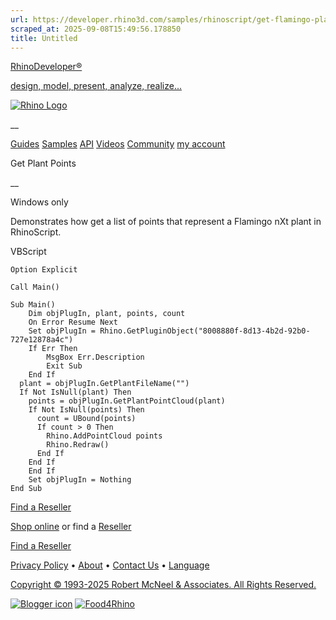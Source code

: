 ```yaml
---
url: https://developer.rhino3d.com/samples/rhinoscript/get-flamingo-plant-points/
scraped_at: 2025-09-08T15:49:56.178850
title: Untitled
---
```


[RhinoDeveloper®](/)

[design, model, present, analyze, realize...](/)

[![Rhino Logo](https://developer.rhino3d.com/images/rhinodevlogo.png)](/)

__

[Guides](https://developer.rhino3d.com/guides)
[Samples](https://developer.rhino3d.com/samples)
[API](https://developer.rhino3d.com/api)
[Videos](https://developer.rhino3d.com/videos)
[Community](https://discourse.mcneel.com/c/rhino-developer) [my account
](https://www.rhino3d.com/my-account/ "Manage your account, licenses, and
teams")

Get Plant Points

__

Windows only

Demonstrates how get a list of points that represent a Flamingo nXt plant in
RhinoScript.

VBScript

    
    
    Option Explicit
    
    Call Main()
    
    Sub Main()
    	Dim objPlugIn, plant, points, count
    	On Error Resume Next
    	Set objPlugIn = Rhino.GetPluginObject("8008880f-8d13-4b2d-92b0-727e12878a4c")
    	If Err Then
    		MsgBox Err.Description
    		Exit Sub
    	End If
      plant = objPlugIn.GetPlantFileName("")
      If Not IsNull(plant) Then
        points = objPlugIn.GetPlantPointCloud(plant)
        If Not IsNull(points) Then
          count = UBound(points)
          If count > 0 Then
            Rhino.AddPointCloud points
          	Rhino.Redraw()
          End If
        End If
    	End If
    	Set objPlugIn = Nothing
    End Sub
    

  

[Find a Reseller](https://www.rhino3d.com/sales)

[Shop online](https://www.rhino3d.com/store) or find a
[Reseller](https://www.rhino3d.com/sales)

[Find a Reseller](https://www.rhino3d.com/sales)

[Privacy Policy](https://www.rhino3d.com/privacy) •
[About](https://www.rhino3d.com/mcneel/about) • [Contact
Us](https://www.rhino3d.com/mcneel/contact) • [
Language](https://www.rhino3d.com/language "Change to a different region or
language")

[Copyright © 1993-2025 Robert McNeel & Associates. All Rights
Reserved.](https://www.rhino3d.com/mcneel/about)

[](https://www.facebook.com/McNeelRhinoceros/)
[](https://twitter.com/bobmcneel) [](https://www.linkedin.com/groups/75313/)
[](https://www.youtube.com/user/RhinoGuide/videos) [](https://vimeo.com/rhino)
[![Blogger
icon](https://developer.rhino3d.com/images/blogger.svg)](http://blog.rhino3d.com/)
[![Food4Rhino](https://developer.rhino3d.com/images/f4r_icon_01.svg)](https://www.food4rhino.com)


